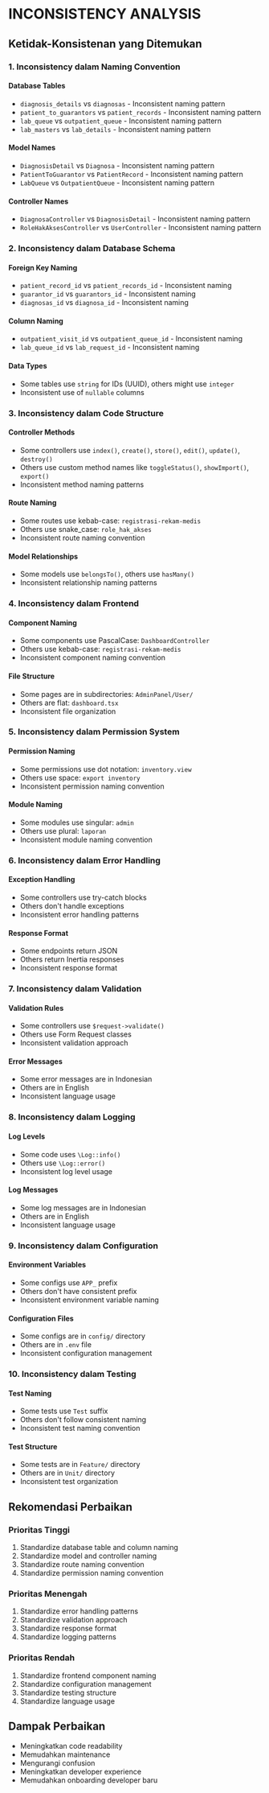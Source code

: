 # INCONSISTENCY ANALYSIS

## Ketidak-Konsistenan yang Ditemukan

### 1. Inconsistency dalam Naming Convention

#### Database Tables
- `diagnosis_details` vs `diagnosas` - Inconsistent naming pattern
- `patient_to_guarantors` vs `patient_records` - Inconsistent naming pattern
- `lab_queue` vs `outpatient_queue` - Inconsistent naming pattern
- `lab_masters` vs `lab_details` - Inconsistent naming pattern

#### Model Names
- `DiagnosisDetail` vs `Diagnosa` - Inconsistent naming pattern
- `PatientToGuarantor` vs `PatientRecord` - Inconsistent naming pattern
- `LabQueue` vs `OutpatientQueue` - Inconsistent naming pattern

#### Controller Names
- `DiagnosaController` vs `DiagnosisDetail` - Inconsistent naming pattern
- `RoleHakAksesController` vs `UserController` - Inconsistent naming pattern

### 2. Inconsistency dalam Database Schema

#### Foreign Key Naming
- `patient_record_id` vs `patient_records_id` - Inconsistent naming
- `guarantor_id` vs `guarantors_id` - Inconsistent naming
- `diagnosas_id` vs `diagnosa_id` - Inconsistent naming

#### Column Naming
- `outpatient_visit_id` vs `outpatient_queue_id` - Inconsistent naming
- `lab_queue_id` vs `lab_request_id` - Inconsistent naming

#### Data Types
- Some tables use `string` for IDs (UUID), others might use `integer`
- Inconsistent use of `nullable` columns

### 3. Inconsistency dalam Code Structure

#### Controller Methods
- Some controllers use `index()`, `create()`, `store()`, `edit()`, `update()`, `destroy()`
- Others use custom method names like `toggleStatus()`, `showImport()`, `export()`
- Inconsistent method naming patterns

#### Route Naming
- Some routes use kebab-case: `registrasi-rekam-medis`
- Others use snake_case: `role_hak_akses`
- Inconsistent route naming convention

#### Model Relationships
- Some models use `belongsTo()`, others use `hasMany()`
- Inconsistent relationship naming patterns

### 4. Inconsistency dalam Frontend

#### Component Naming
- Some components use PascalCase: `DashboardController`
- Others use kebab-case: `registrasi-rekam-medis`
- Inconsistent component naming convention

#### File Structure
- Some pages are in subdirectories: `AdminPanel/User/`
- Others are flat: `dashboard.tsx`
- Inconsistent file organization

### 5. Inconsistency dalam Permission System

#### Permission Naming
- Some permissions use dot notation: `inventory.view`
- Others use space: `export inventory`
- Inconsistent permission naming convention

#### Module Naming
- Some modules use singular: `admin`
- Others use plural: `laporan`
- Inconsistent module naming convention

### 6. Inconsistency dalam Error Handling

#### Exception Handling
- Some controllers use try-catch blocks
- Others don't handle exceptions
- Inconsistent error handling patterns

#### Response Format
- Some endpoints return JSON
- Others return Inertia responses
- Inconsistent response format

### 7. Inconsistency dalam Validation

#### Validation Rules
- Some controllers use `$request->validate()`
- Others use Form Request classes
- Inconsistent validation approach

#### Error Messages
- Some error messages are in Indonesian
- Others are in English
- Inconsistent language usage

### 8. Inconsistency dalam Logging

#### Log Levels
- Some code uses `\Log::info()`
- Others use `\Log::error()`
- Inconsistent log level usage

#### Log Messages
- Some log messages are in Indonesian
- Others are in English
- Inconsistent language usage

### 9. Inconsistency dalam Configuration

#### Environment Variables
- Some configs use `APP_` prefix
- Others don't have consistent prefix
- Inconsistent environment variable naming

#### Configuration Files
- Some configs are in `config/` directory
- Others are in `.env` file
- Inconsistent configuration management

### 10. Inconsistency dalam Testing

#### Test Naming
- Some tests use `Test` suffix
- Others don't follow consistent naming
- Inconsistent test naming convention

#### Test Structure
- Some tests are in `Feature/` directory
- Others are in `Unit/` directory
- Inconsistent test organization

## Rekomendasi Perbaikan

### Prioritas Tinggi
1. Standardize database table and column naming
2. Standardize model and controller naming
3. Standardize route naming convention
4. Standardize permission naming convention

### Prioritas Menengah
1. Standardize error handling patterns
2. Standardize validation approach
3. Standardize response format
4. Standardize logging patterns

### Prioritas Rendah
1. Standardize frontend component naming
2. Standardize configuration management
3. Standardize testing structure
4. Standardize language usage

## Dampak Perbaikan
- Meningkatkan code readability
- Memudahkan maintenance
- Mengurangi confusion
- Meningkatkan developer experience
- Memudahkan onboarding developer baru 